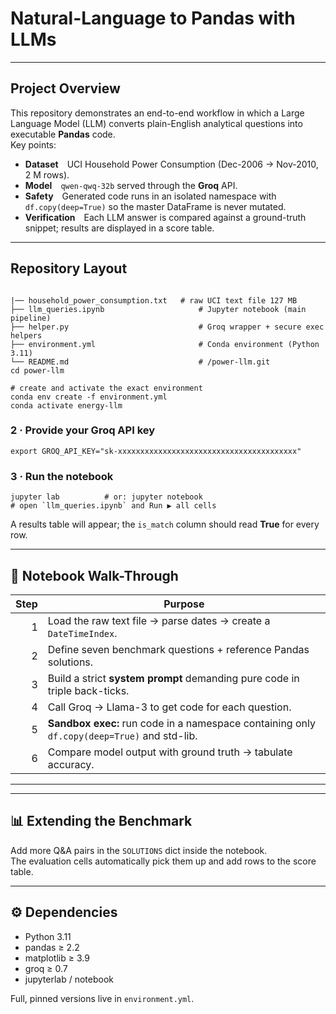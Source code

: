 
# Natural-Language to Pandas with LLMs  

---

## Project Overview
This repository demonstrates an end-to-end workflow in which a Large Language Model (LLM) converts plain-English analytical questions into executable **Pandas** code.  
Key points:

* **Dataset** UCI Household Power Consumption (Dec-2006 → Nov-2010, 2 M rows).  
* **Model** `qwen-qwq-32b` served through the **Groq** API.  
* **Safety** Generated code runs in an isolated namespace with `df.copy(deep=True)` so the master DataFrame is never mutated.  
* **Verification** Each LLM answer is compared against a ground-truth snippet; results are displayed in a score table.

---

## Repository Layout
```

|── household_power_consumption.txt   # raw UCI text file 127 MB
├── llm_queries.ipynb                     # Jupyter notebook (main pipeline)
├── helper.py                             # Groq wrapper + secure exec helpers
├── environment.yml                       # Conda environment (Python 3.11)
└── README.md                             # /power-llm.git
cd power-llm

# create and activate the exact environment
conda env create -f environment.yml
conda activate energy-llm
```

### 2 · Provide your Groq API key
```
export GROQ_API_KEY="sk-xxxxxxxxxxxxxxxxxxxxxxxxxxxxxxxxxxxxxxxx"
```

### 3 · Run the notebook
```
jupyter lab          # or: jupyter notebook
# open `llm_queries.ipynb` and Run ▶ all cells
```
A results table will appear; the `is_match` column should read **True** for every row.

---

## 📝 Notebook Walk-Through
| Step | Purpose |
|-----:|---------|
| 1 | Load the raw text file → parse dates → create a `DateTimeIndex`. |
| 2 | Define seven benchmark questions + reference Pandas solutions. |
| 3 | Build a strict **system prompt** demanding pure code in triple back-ticks. |
| 4 | Call Groq → Llama-3 to get code for each question. |
| 5 | **Sandbox exec:** run code in a namespace containing only `df.copy(deep=True)` and std-lib. |
| 6 | Compare model output with ground truth → tabulate accuracy. |

---
 

---
 

## 📊 Extending the Benchmark
Add more Q&A pairs in the `SOLUTIONS` dict inside the notebook.  
The evaluation cells automatically pick them up and add rows to the score table.

---

## ⚙️ Dependencies
* Python 3.11
* pandas ≥ 2.2
* matplotlib ≥ 3.9
* groq ≥ 0.7
* jupyterlab / notebook  

Full, pinned versions live in `environment.yml`.

 

